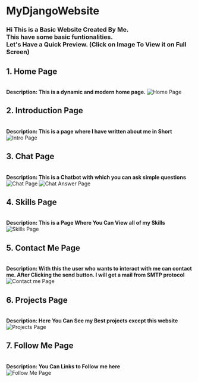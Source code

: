 <h1>MyDjangoWebsite</h1>

<h3>Hi This is a Basic Website Created By Me.<br>
This have some basic funtionalities.<br>
Let's Have a Quick Preview. (Click on Image To View it on Full Screen)</h3>

<b><h2>1. Home Page</h2></b><br>
<b>Description: This is a dynamic and modern home page.</b>
<img src="https://i.ibb.co/XYzXF0F/Home.png" alt="Home Page">

<b><h2>2. Introduction Page</h2></b><br>
<b>Description: This is a page where I have written about me in Short</b>
<img src="https://i.ibb.co/GTBLp51/image.png" alt="Intro Page">

<b><h2>3. Chat Page</h2></b><br>
<b>Description: This is a Chatbot with which you can ask simple questions</b>
<img src="https://i.ibb.co/WcWJ6YX/image.png" alt="Chat Page">
<img src="https://i.ibb.co/n0cCx1N/image.png" alt="Chat Answer Page">

<b><h2>4. Skills Page</h2></b><br>
<b>Description: This is a Page Where You Can View all of my Skills</b><br>
<img src="https://i.ibb.co/ZzV1dr5/image.png" alt="Skills Page">

<b><h2>5. Contact Me Page</h2></b><br>
<b>Description: With this the user who wants to interact with me can contact me. After Clicking the send button. I will get a mail from SMTP protocol</b><br>
<img src="https://i.ibb.co/Cv8rX6N/image.png" alt="Contact me Page">

<b><h2>6. Projects Page</h2></b><br>
<b>Description: Here You Can See my Best projects except this website</b><br>
<img src="https://i.ibb.co/Wgt1KN5/image.png" alt="Projects Page">

<b><h2>7. Follow Me Page</h2></b><br>
<b>Description: You Can Links to Follow me here</b><br>
<img src="https://i.ibb.co/2YMTqWw/image.png" alt="Follow Me Page">

<h2> 